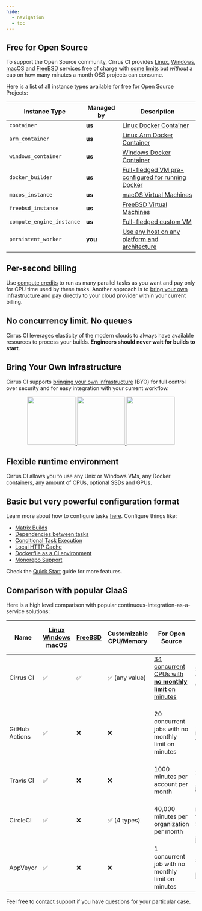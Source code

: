 ```yaml
---
hide:
  - navigation
  - toc
---
```

## Free for Open Source 

To support the Open Source community, Cirrus CI provides [Linux](guide/linux.md), [Windows](guide/windows.md), [macOS](guide/macOS.md) and [FreeBSD](guide/FreeBSD.md)
services free of charge with [some limits](faq.md#are-there-any-limits) but *without* a cap on how many minutes a month OSS projects can consume.

Here is a list of all instance types available for free for Open Source Projects:

Instance Type              | Managed by | Description
-------------------------- | ---------- | -----------------------
`container`                | **us**     | [Linux Docker Container][container]
`arm_container`            | **us**     | [Linux Arm Docker Container][container]
`windows_container`        | **us**     | [Windows Docker Container][windows_container]
`docker_builder`           | **us**     | [Full-fledged VM pre-configured for running Docker][docker_builder]
`macos_instance`           | **us**     | [macOS Virtual Machines][macos_instance]
`freebsd_instance`         | **us**     | [FreeBSD Virtual Machines][freebsd_instance]
`compute_engine_instance`  | **us**     | [Full-fledged custom VM][compute_engine_instance]
`persistent_worker`        | **you**    | [Use any host on any platform and architecture][persistent_worker]

[container]: guide/linux.md
[windows_container]: guide/windows.md
[docker_builder]: guide/docker-builder-vm.md
[macos_instance]: guide/macOS.md
[freebsd_instance]: guide/FreeBSD.md
[compute_engine_instance]: guide/custom-vms.md
[persistent_worker]: guide/persistent-workers.md

## Per-second billing

Use [compute credits](pricing.md#compute-credits) to run as many parallel tasks as you want and pay only for CPU time
used by these tasks. Another approach is to [bring your own infrastructure](#bring-you-own-infrastructure) and pay directly to your cloud provider
within your current billing.

## No concurrency limit. No queues

Cirrus CI leverages elasticity of the modern clouds to always have available resources to process your builds.
**Engineers should never wait for builds to start**.

## Bring Your Own Infrastructure 

Cirrus CI supports [bringing your own infrastructure](guide/supported-computing-services.md) (BYO) for full control over security and for easy integration with
your current workflow.

<p align="center">
  <a href="/guide/supported-computing-services#google-cloud">
    <img style="width:128px;height:128px;" src="/assets/images/gcp/Google Cloud Platform.svg"/>
  </a>
  <a href="/guide/supported-computing-services#aws">
    <img style="width:128px;height:128px;" src="/assets/images/aws/AWS.svg"/>
  </a>
  <a href="/guide/supported-computing-services#azure">
    <img style="width:128px;height:128px;" src="/assets/images/azure/Microsoft Azure.svg"/>
  </a>
</p>

## Flexible runtime environment
 
Cirrus CI allows you to use any Unix or Windows VMs, any Docker containers, any amount of CPUs, optional SSDs and GPUs.

## Basic but very powerful configuration format 

Learn more about how to configure tasks [here](guide/writing-tasks.md).
Configure things like:

* [Matrix Builds](guide/writing-tasks.md#matrix-modification)
* [Dependencies between tasks](guide/writing-tasks.md#dependencies)
* [Conditional Task Execution](guide/writing-tasks.md#conditional-task-execution)
* [Local HTTP Cache](guide/writing-tasks.md#http-cache)
* [Dockerfile as a CI environment](guide/docker-builder-vm.md#dockerfile-as-a-ci-environment)
* [Monorepo Support](guide/writing-tasks.md#supported-functions)

Check the [Quick Start](guide/quick-start.md) guide for more features.

## Comparison with popular CIaaS

Here is a high level comparison with popular continuous-integration-as-a-service solutions:

**Name**        | **[Linux][1] [Windows][2] [macOS][3]** | **[FreeBSD][4]**   | **Customizable CPU/Memory**    | **For Open Source**                                           | **For Personal Private Repositories**                          | **For Organizational Private Repositories**
--------------- | -------------------------------------- | -------------------| ------------------------------ | ------------------------------------------------------------- | -------------------------------------------------------------- | --------------------------------
Cirrus CI       | :white_check_mark:                     | :white_check_mark: | :white_check_mark: (any value) | [34 concurrent CPUs with **no monthly limit** on minutes][6]  | $10/month with the same OSS limits 👈                          | [Per-second usage with no parallel limit](#per-second-billing)<br>[Connect your cloud](#bring-your-own-infrastructure) for $10/month/seat
GitHub Actions  | :white_check_mark:                     | :x:                | :x:                            | 20 concurrent jobs with no monthly limit on minutes           | 2,000 minutes/month for free                                   | Per-minute usage with no parallel limit<br>Host and manage additional runners at no additional cost
Travis CI       | :white_check_mark:                     | :x:                | :x:                            | 1000 minutes per account per month                            | $69/month for 1 concurrent job                                 | $49/month per additional concurrency job
CircleCI        | :white_check_mark:                     | :x:                | :white_check_mark: (4 types)   | 40,000 minutes per organization per month                     | 1,000 minutes/month for free<br>$69/month for 2 concurrent job | $15/month/user + per-minute usage with up to 80 parallel jobs
AppVeyor        | :white_check_mark:                     | :x:                | :x:                            | 1 concurrent job with no monthly limit on minutes             | $59/month for 1 concurrent job                                 | $50/month per additional concurrency job

[1]: guide/linux.md
[2]: guide/windows.md
[3]: guide/macOS.md
[4]: guide/FreeBSD.md
[5]: faq.md#any-discounts
[6]: faq.md#are-there-any-limits

Feel free to [contact support](mailto:support@cirruslabs.org) if you have questions for your particular case.
